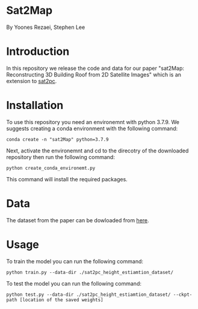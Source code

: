 # Sat2Map

By Yoones Rezaei, Stephen Lee



# Introduction

In this repository we release the code and data for our paper "sat2Map: Reconstructing 3D Building Roof from 2D Satellite Images" which is an extension to [sat2pc](https://github.com/pittcps/sat2pc).

# Installation

To use this repository you need an environemnt with python 3.7.9. We suggests creating a conda environment with the following command:

```
conda create -n "sat2Map" python=3.7.9
```

Next, activate the environemnt and cd to the direcotry of the downloaded repository then run the following command:

```
python create_conda_environemt.py
```

This command will install the required packages.

# Data

The dataset from the paper can be dowloaded from [here](https://drive.google.com/file/d/1Kx5-Z3UZpd78nau1XAh5vK5TeBH4yB8k/view?usp=sharing).

# Usage

To train the model you can run the following command:

```
python train.py --data-dir ./sat2pc_height_estiamtion_dataset/
```

To test the model you can run the following command:

```
python test.py --data-dir ./sat2pc_height_estiamtion_dataset/ --ckpt-path [location of the saved weights]
```